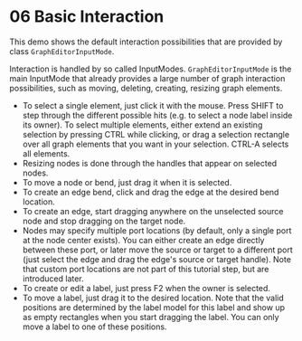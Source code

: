 # 06 Basic Interaction

This demo shows the default interaction possibilities that are provided by class
  `GraphEditorInputMode`.
  

Interaction is handled by so called InputModes. `GraphEditorInputMode`
  is the main InputMode that already provides a large number of graph interaction possibilities, 
  such as moving, deleting, creating, resizing graph elements. 
  
- To select a single element, just click it with the mouse. Press SHIFT to step 
  through the different possible hits (e.g. to select a node label inside its owner). 
  To select multiple elements, either extend an existing selection by pressing CTRL while 
  clicking, or drag a selection rectangle over all graph elements that you want in your 
  selection. CTRL-A selects all elements.
- Resizing nodes is done through the handles that appear on selected nodes.
- To move a node or bend, just drag it when it is selected.
- To create an edge bend, click and drag the edge at the desired bend location.
- To create an edge, start dragging anywhere on the unselected source node and stop 
  dragging on the target node.
- Nodes may specify multiple port locations (by default, only a single port at the 
  node center exists). 
  You can either create an edge directly between these port, or later move the source or 
  target to a different port (just select the edge and drag the edge's source or target 
  handle). Note that custom port locations are not part of this tutorial step, but are 
  introduced later.
- To create or edit a label, just press F2 when the owner is selected.
- To move a label, just drag it to the desired location. Note that the valid 
  positions are determined by the label model for this label and show up as empty 
  rectangles when you start dragging the label. You can only move a label to one of 
  these positions.
